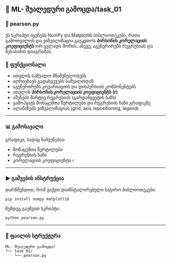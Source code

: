 ## 📂 ML- შუალედური გამოცდა/task_01

### 📄 pearson.py

ეს სკრიპტი იყენებს NumPy და Matplotlib ბიბლიოთეკებს, რათა გამოთვალოს და ვიზუალიზაცია გაუკეთოს **პირსონის კორელაციის კოეფიციენტს** ორ ცვლადს შორის. ასევე, აგენერირებს რეგრესიას და შესაბამის დიაგრამას.

### 🔧 ფუნქციონალი

- ითვლის საშუალო მნიშვნელობებს
- აღრიცხავს გადახვევებს საშუალოდან
- აგენერირებს კოვარიაციის და დისპერსიის კომპონენტებს
- ითვლის **პირსონის კორელაციის კოეფიციენტს (r)**
- აშენებს მარტივ რეგრესიას (გარდაწყვეტის ხაზს)
- გამოჰყავს მონაცემთა წერტილები და რეგრესიის ხაზი გრაფიკზე
- ალამაზებს ვიზუალიზაციას (grid, axis repositioning, legend)

---

### 📊 გამოსავალი

გრაფიკი, სადაც ნაჩვენებია:
- მონაცემთა წერტილები
- რეგრესიის ხაზი
- კორელაციის კოეფიციენტი `r`

---

### ▶️ გაშვების ინსტრუქცია

დარწმუნდით, რომ გაქვთ დაინსტალირებული საჭირო ბიბლიოთეკები:

```bash
pip install numpy matplotlib
```

შემდეგ გაუშვით სკრიპტი:

```bash
python pearson.py
```

---

### 📁 ფაილის სტრუქტურა

```
ML- შუალედური გამოცდა/
└── task_01/
    └── pearson.py
```
